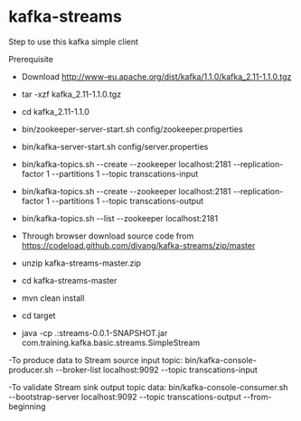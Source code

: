 # kafka-streams

Step to use this kafka simple client

Prerequisite

- Download http://www-eu.apache.org/dist/kafka/1.1.0/kafka_2.11-1.1.0.tgz
- tar -xzf kafka_2.11-1.1.0.tgz
- cd kafka_2.11-1.1.0
- bin/zookeeper-server-start.sh config/zookeeper.properties
- bin/kafka-server-start.sh config/server.properties
- bin/kafka-topics.sh --create --zookeeper localhost:2181 --replication-factor 1 --partitions 1 --topic transcations-input
- bin/kafka-topics.sh --create --zookeeper localhost:2181 --replication-factor 1 --partitions 1 --topic transcations-output
- bin/kafka-topics.sh --list --zookeeper localhost:2181

- Through browser download source code from https://codeload.github.com/divang/kafka-streams/zip/master
- unzip kafka-streams-master.zip
- cd kafka-streams-master
- mvn clean install
- cd target
- java -cp .:streams-0.0.1-SNAPSHOT.jar com.training.kafka.basic.streams.SimpleStream

-To produce data to Stream source input topic:
	bin/kafka-console-producer.sh --broker-list localhost:9092 --topic transcations-input

-To validate Stream sink output topic data:
	bin/kafka-console-consumer.sh --bootstrap-server localhost:9092 --topic  transcations-output --from-beginning
